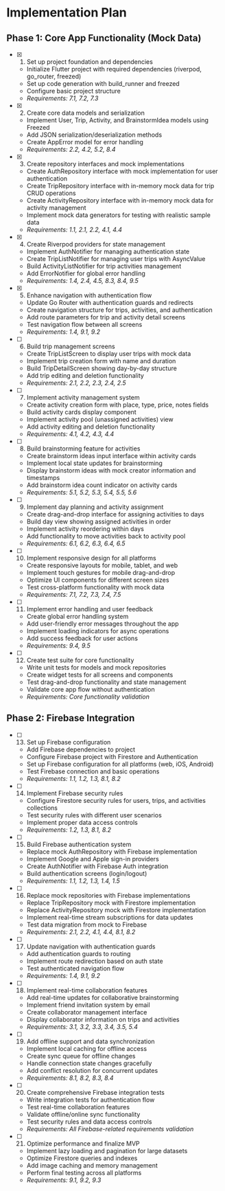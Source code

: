 # Implementation Plan

## Phase 1: Core App Functionality (Mock Data)

- [x] 1. Set up project foundation and dependencies
  - Initialize Flutter project with required dependencies (riverpod, go_router, freezed)
  - Set up code generation with build_runner and freezed
  - Configure basic project structure
  - _Requirements: 7.1, 7.2, 7.3_

- [x] 2. Create core data models and serialization
  - Implement User, Trip, Activity, and BrainstormIdea models using Freezed
  - Add JSON serialization/deserialization methods
  - Create AppError model for error handling
  - _Requirements: 2.2, 4.2, 5.2, 8.4_

- [x] 3. Create repository interfaces and mock implementations
  - Create AuthRepository interface with mock implementation for user authentication
  - Create TripRepository interface with in-memory mock data for trip CRUD operations
  - Create ActivityRepository interface with in-memory mock data for activity management
  - Implement mock data generators for testing with realistic sample data
  - _Requirements: 1.1, 2.1, 2.2, 4.1, 4.4_

- [x] 4. Create Riverpod providers for state management
  - Implement AuthNotifier for managing authentication state
  - Create TripListNotifier for managing user trips with AsyncValue
  - Build ActivityListNotifier for trip activities management
  - Add ErrorNotifier for global error handling
  - _Requirements: 1.4, 2.4, 4.5, 8.3, 8.4, 9.5_

- [x] 5. Enhance navigation with authentication flow
  - Update Go Router with authentication guards and redirects
  - Create navigation structure for trips, activities, and authentication
  - Add route parameters for trip and activity detail screens
  - Test navigation flow between all screens
  - _Requirements: 1.4, 9.1, 9.2_

- [ ] 6. Build trip management screens
  - Create TripListScreen to display user trips with mock data
  - Implement trip creation form with name and duration
  - Build TripDetailScreen showing day-by-day structure
  - Add trip editing and deletion functionality
  - _Requirements: 2.1, 2.2, 2.3, 2.4, 2.5_

- [ ] 7. Implement activity management system
  - Create activity creation form with place, type, price, notes fields
  - Build activity cards display component
  - Implement activity pool (unassigned activities) view
  - Add activity editing and deletion functionality
  - _Requirements: 4.1, 4.2, 4.3, 4.4_

- [ ] 8. Build brainstorming feature for activities
  - Create brainstorm ideas input interface within activity cards
  - Implement local state updates for brainstorming
  - Display brainstorm ideas with mock creator information and timestamps
  - Add brainstorm idea count indicator on activity cards
  - _Requirements: 5.1, 5.2, 5.3, 5.4, 5.5, 5.6_

- [ ] 9. Implement day planning and activity assignment
  - Create drag-and-drop interface for assigning activities to days
  - Build day view showing assigned activities in order
  - Implement activity reordering within days
  - Add functionality to move activities back to activity pool
  - _Requirements: 6.1, 6.2, 6.3, 6.4, 6.5_

- [ ] 10. Implement responsive design for all platforms
  - Create responsive layouts for mobile, tablet, and web
  - Implement touch gestures for mobile drag-and-drop
  - Optimize UI components for different screen sizes
  - Test cross-platform functionality with mock data
  - _Requirements: 7.1, 7.2, 7.3, 7.4, 7.5_

- [ ] 11. Implement error handling and user feedback
  - Create global error handling system
  - Add user-friendly error messages throughout the app
  - Implement loading indicators for async operations
  - Add success feedback for user actions
  - _Requirements: 9.4, 9.5_

- [ ] 12. Create test suite for core functionality
  - Write unit tests for models and mock repositories
  - Create widget tests for all screens and components
  - Test drag-and-drop functionality and state management
  - Validate core app flow without authentication
  - _Requirements: Core functionality validation_

## Phase 2: Firebase Integration

- [ ] 13. Set up Firebase configuration
  - Add Firebase dependencies to project
  - Configure Firebase project with Firestore and Authentication
  - Set up Firebase configuration for all platforms (web, iOS, Android)
  - Test Firebase connection and basic operations
  - _Requirements: 1.1, 1.2, 1.3, 8.1, 8.2_

- [ ] 14. Implement Firebase security rules
  - Configure Firestore security rules for users, trips, and activities collections
  - Test security rules with different user scenarios
  - Implement proper data access controls
  - _Requirements: 1.2, 1.3, 8.1, 8.2_

- [ ] 15. Build Firebase authentication system
  - Replace mock AuthRepository with Firebase implementation
  - Implement Google and Apple sign-in providers
  - Create AuthNotifier with Firebase Auth integration
  - Build authentication screens (login/logout)
  - _Requirements: 1.1, 1.2, 1.3, 1.4, 1.5_

- [ ] 16. Replace mock repositories with Firebase implementations
  - Replace TripRepository mock with Firestore implementation
  - Replace ActivityRepository mock with Firestore implementation
  - Implement real-time stream subscriptions for data updates
  - Test data migration from mock to Firebase
  - _Requirements: 2.1, 2.2, 4.1, 4.4, 8.1, 8.2_

- [ ] 17. Update navigation with authentication guards
  - Add authentication guards to routing
  - Implement route redirection based on auth state
  - Test authenticated navigation flow
  - _Requirements: 1.4, 9.1, 9.2_

- [ ] 18. Implement real-time collaboration features
  - Add real-time updates for collaborative brainstorming
  - Implement friend invitation system by email
  - Create collaborator management interface
  - Display collaborator information on trips and activities
  - _Requirements: 3.1, 3.2, 3.3, 3.4, 3.5, 5.4_

- [ ] 19. Add offline support and data synchronization
  - Implement local caching for offline access
  - Create sync queue for offline changes
  - Handle connection state changes gracefully
  - Add conflict resolution for concurrent updates
  - _Requirements: 8.1, 8.2, 8.3, 8.4_

- [ ] 20. Create comprehensive Firebase integration tests
  - Write integration tests for authentication flow
  - Test real-time collaboration features
  - Validate offline/online sync functionality
  - Test security rules and data access controls
  - _Requirements: All Firebase-related requirements validation_

- [ ] 21. Optimize performance and finalize MVP
  - Implement lazy loading and pagination for large datasets
  - Optimize Firestore queries and indexes
  - Add image caching and memory management
  - Perform final testing across all platforms
  - _Requirements: 9.1, 9.2, 9.3_